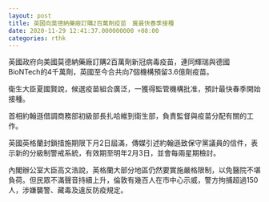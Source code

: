```yaml
---
layout: post
title: 英國向莫德納藥廠訂購2百萬劑疫苗　冀最快春季接種
date: 2020-11-29 12:41:37.000000000 +08:00
categories: rthk
---
```


英國政府向美國莫德納藥廠訂購2百萬劑新冠病毒疫苗，連同輝瑞與德國BioNTech的4千萬劑，英國至今合共向7個機構預留3.6億劑疫苗。

衛生大臣夏國賢說，候選疫苗組合廣泛，一獲得監管機構批准，預計最快春季開始接種。

首相約翰遜借調商務部初級部長扎哈維到衛生部，負責監督與疫苗分配有關的工作。

英國英格蘭封鎖措施期限下月2日屆滿，傳媒引述約翰遜致保守黨議員的信件，表示新的分級制警戒系統，有效期至明年2月3日，並會每兩星期檢討。

內閣辦公室大臣高文浩說，英格蘭大部分地區仍然要實施嚴格限制，以免醫院不堪負荷。但民眾不滿聲音持續上升，倫敦有幾百人在市中心示威，警方拘捕超過150人，涉嫌襲警、藏毒及違反防疫規定。
